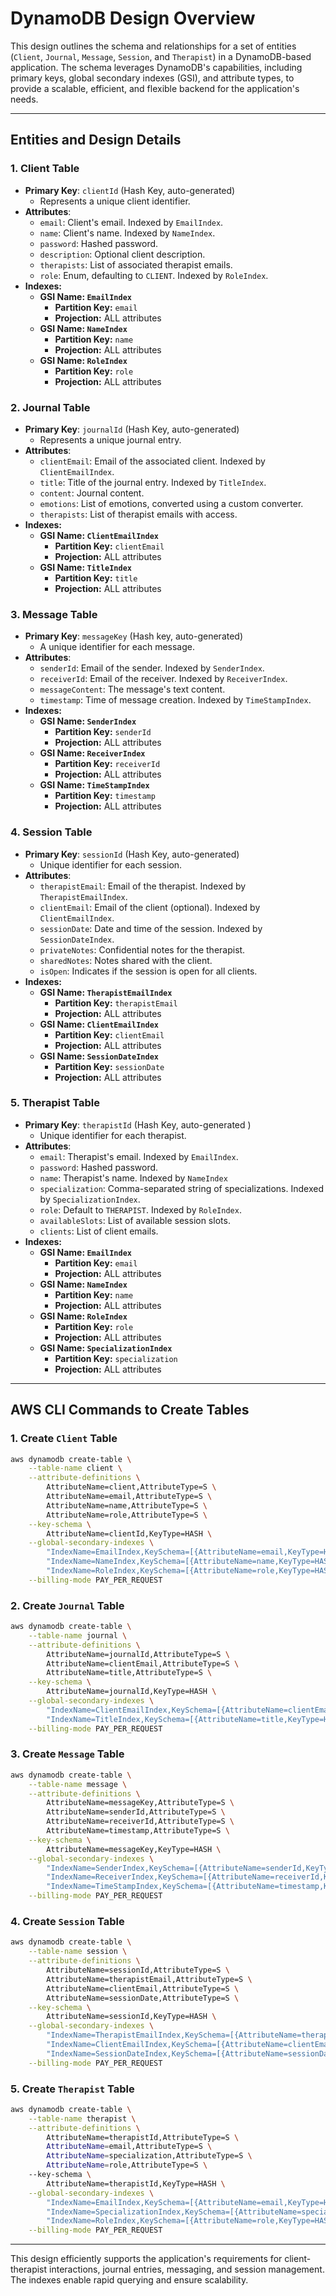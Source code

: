 # DynamoDB Design Overview

This design outlines the schema and relationships for a set of entities (`Client`, `Journal`, `Message`, `Session`, and `Therapist`) in a DynamoDB-based application. The schema leverages DynamoDB's capabilities, including primary keys, global secondary indexes (GSI), and attribute types, to provide a scalable, efficient, and flexible backend for the application's needs.

---

## **Entities and Design Details**

### 1. **Client Table**
- **Primary Key**: `clientId` (Hash Key, auto-generated)  
  - Represents a unique client identifier.
- **Attributes**:
  - `email`: Client's email. Indexed by `EmailIndex`.
  - `name`: Client's name. Indexed by `NameIndex`.
  - `password`: Hashed password.
  - `description`: Optional client description.
  - `therapists`: List of associated therapist emails.
  - `role`: Enum, defaulting to `CLIENT`. Indexed by `RoleIndex`.
- **Indexes:**  
  - **GSI Name: `EmailIndex`**  
    - **Partition Key:** `email`  
    - **Projection:** ALL attributes  
  - **GSI Name: `NameIndex`**  
    - **Partition Key:** `name`  
    - **Projection:** ALL attributes  
  - **GSI Name: `RoleIndex`**  
    - **Partition Key:** `role`  
    - **Projection:** ALL attributes  

### 2. **Journal Table**
- **Primary Key**: `journalId` (Hash Key, auto-generated)  
  - Represents a unique journal entry.
- **Attributes**:
  - `clientEmail`: Email of the associated client. Indexed by `ClientEmailIndex`.
  - `title`: Title of the journal entry. Indexed by `TitleIndex`.
  - `content`: Journal content.
  - `emotions`: List of emotions, converted using a custom converter.
  - `therapists`: List of therapist emails with access.
- **Indexes:**  
  - **GSI Name: `ClientEmailIndex`**  
    - **Partition Key:** `clientEmail`  
    - **Projection:** ALL attributes  
  - **GSI Name: `TitleIndex`**  
    - **Partition Key:** `title`  
    - **Projection:** ALL attributes  

### 3. **Message Table**
- **Primary Key**: `messageKey` (Hash key, auto-generated)  
  - A unique identifier for each message.
- **Attributes**:
  - `senderId`: Email of the sender. Indexed by `SenderIndex`.
  - `receiverId`: Email of the receiver. Indexed by `ReceiverIndex`.
  - `messageContent`: The message's text content.
  - `timestamp`: Time of message creation. Indexed by `TimeStampIndex`.
- **Indexes:**  
  - **GSI Name: `SenderIndex`**  
    - **Partition Key:** `senderId`  
    - **Projection:** ALL attributes  
  - **GSI Name: `ReceiverIndex`**  
    - **Partition Key:** `receiverId`  
    - **Projection:** ALL attributes  
  - **GSI Name: `TimeStampIndex`**  
    - **Partition Key:** `timestamp`  
    - **Projection:** ALL attributes  


### 4. **Session Table**
- **Primary Key**: `sessionId` (Hash Key, auto-generated)  
  - Unique identifier for each session.
- **Attributes**:
  - `therapistEmail`: Email of the therapist. Indexed by `TherapistEmailIndex`.
  - `clientEmail`: Email of the client (optional). Indexed by `ClientEmailIndex`.
  - `sessionDate`: Date and time of the session. Indexed by `SessionDateIndex`.
  - `privateNotes`: Confidential notes for the therapist.
  - `sharedNotes`: Notes shared with the client.
  - `isOpen`: Indicates if the session is open for all clients.
- **Indexes:**  
  - **GSI Name: `TherapistEmailIndex`**  
    - **Partition Key:** `therapistEmail`  
    - **Projection:** ALL attributes  
  - **GSI Name: `ClientEmailIndex`**  
    - **Partition Key:** `clientEmail`  
    - **Projection:** ALL attributes  
  - **GSI Name: `SessionDateIndex`**  
    - **Partition Key:** `sessionDate`  
    - **Projection:** ALL attributes  


### 5. **Therapist Table**
- **Primary Key**: `therapistId` (Hash Key, auto-generated )
  - Unique identifier for each therapist.
- **Attributes**:
  - `email`: Therapist's email. Indexed by `EmailIndex`.
  - `password`: Hashed password.
  - `name`: Therapist's name. Indexed by `NameIndex`
  - `specialization`: Comma-separated string of specializations. Indexed by `SpecializationIndex`.
  - `role`: Default to `THERAPIST`. Indexed by `RoleIndex`.
  - `availableSlots`: List of available session slots.
  - `clients`: List of client emails.
- **Indexes:**  
  - **GSI Name: `EmailIndex`**  
    - **Partition Key:** `email`  
    - **Projection:** ALL attributes  
  - **GSI Name: `NameIndex`**  
    - **Partition Key:** `name`  
    - **Projection:** ALL attributes  
  - **GSI Name: `RoleIndex`**  
    - **Partition Key:** `role`  
    - **Projection:** ALL attributes  
  - **GSI Name: `SpecializationIndex`**  
    - **Partition Key:** `specialization`  
    - **Projection:** ALL attributes  

---

## **AWS CLI Commands to Create Tables**

### 1. Create `Client` Table
```bash
aws dynamodb create-table \
    --table-name client \
    --attribute-definitions \
        AttributeName=client,AttributeType=S \
        AttributeName=email,AttributeType=S \
        AttributeName=name,AttributeType=S \
        AttributeName=role,AttributeType=S \
    --key-schema \
        AttributeName=clientId,KeyType=HASH \
    --global-secondary-indexes \
        "IndexName=EmailIndex,KeySchema=[{AttributeName=email,KeyType=HASH}],Projection={ProjectionType=ALL}" \
        "IndexName=NameIndex,KeySchema=[{AttributeName=name,KeyType=HASH}],Projection={ProjectionType=ALL}" \
        "IndexName=RoleIndex,KeySchema=[{AttributeName=role,KeyType=HASH}],Projection={ProjectionType=ALL}" \
    --billing-mode PAY_PER_REQUEST
```

### 2. Create `Journal` Table
```bash
aws dynamodb create-table \
    --table-name journal \
    --attribute-definitions \
        AttributeName=journalId,AttributeType=S \
        AttributeName=clientEmail,AttributeType=S \
        AttributeName=title,AttributeType=S \
    --key-schema \
        AttributeName=journalId,KeyType=HASH \
    --global-secondary-indexes \
        "IndexName=ClientEmailIndex,KeySchema=[{AttributeName=clientEmail,KeyType=HASH}],Projection={ProjectionType=ALL}" \
        "IndexName=TitleIndex,KeySchema=[{AttributeName=title,KeyType=HASH}],Projection={ProjectionType=ALL}" \
    --billing-mode PAY_PER_REQUEST
```

### 3. Create `Message` Table
```bash
aws dynamodb create-table \
    --table-name message \
    --attribute-definitions \
        AttributeName=messageKey,AttributeType=S \
        AttributeName=senderId,AttributeType=S \
        AttributeName=receiverId,AttributeType=S \
        AttributeName=timestamp,AttributeType=S \
    --key-schema \
        AttributeName=messageKey,KeyType=HASH \
    --global-secondary-indexes \
        "IndexName=SenderIndex,KeySchema=[{AttributeName=senderId,KeyType=HASH}],Projection={ProjectionType=ALL}" \
        "IndexName=ReceiverIndex,KeySchema=[{AttributeName=receiverId,KeyType=HASH}],Projection={ProjectionType=ALL}" \
        "IndexName=TimeStampIndex,KeySchema=[{AttributeName=timestamp,KeyType=HASH}],Projection={ProjectionType=ALL}" \
    --billing-mode PAY_PER_REQUEST
```

### 4. Create `Session` Table
```bash
aws dynamodb create-table \
    --table-name session \
    --attribute-definitions \
        AttributeName=sessionId,AttributeType=S \
        AttributeName=therapistEmail,AttributeType=S \
        AttributeName=clientEmail,AttributeType=S \
        AttributeName=sessionDate,AttributeType=S \
    --key-schema \
        AttributeName=sessionId,KeyType=HASH \
    --global-secondary-indexes \
        "IndexName=TherapistEmailIndex,KeySchema=[{AttributeName=therapistEmail,KeyType=HASH}],Projection={ProjectionType=ALL}" \
        "IndexName=ClientEmailIndex,KeySchema=[{AttributeName=clientEmail,KeyType=HASH}],Projection={ProjectionType=ALL}" \
        "IndexName=SessionDateIndex,KeySchema=[{AttributeName=sessionDate,KeyType=HASH}],Projection={ProjectionType=ALL}" \
    --billing-mode PAY_PER_REQUEST
```

### 5. Create `Therapist` Table
```bash
aws dynamodb create-table \
    --table-name therapist \
    --attribute-definitions \
        AttributeName=therapistId,AttributeType=S \ 
        AttributeName=email,AttributeType=S \
        AttributeName=specialization,AttributeType=S \
        AttributeName=role,AttributeType=S \
    --key-schema \
        AttributeName=therapistId,KeyType=HASH \
    --global-secondary-indexes \
        "IndexName=EmailIndex,KeySchema=[{AttributeName=email,KeyType=HASH}],Projection={ProjectionType=ALL}" \
        "IndexName=SpecializationIndex,KeySchema=[{AttributeName=specialization,KeyType=HASH}],Projection={ProjectionType=ALL}" \
        "IndexName=RoleIndex,KeySchema=[{AttributeName=role,KeyType=HASH}],Projection={ProjectionType=ALL}" \
    --billing-mode PAY_PER_REQUEST
```

---

This design efficiently supports the application's requirements for client-therapist interactions, journal entries, messaging, and session management. The indexes enable rapid querying and ensure scalability.

